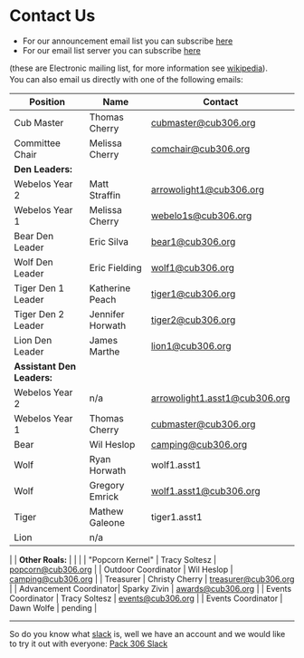 # Contact Us #

<style>
h3{margin-bottom:0.25em;margin-left:0.25em;text-decoration:underline;}
p{margin-bottom:0.25em;margin-top:0.25em;}
</style>

* For our announcement email list you can subscribe [here](subscribe.md)
* For our email list server you can subscribe [here](http://lists.cub306.org/listinfo.cgi/talk-cub306.org)

(these are Electronic mailing list, for more information see [wikipedia](https://en.wikipedia.org/wiki/Electronic_mailing_list)).

You can also email us directly with one of the following emails:
 
| Position            | Name             | Contact                              |
| ------------------- | ---------------  | ------------------------------------ |
| Cub Master          | Thomas Cherry    | [cubmaster@cub306.org](mailto:cubmaster@cub306.org) |
| Committee Chair     | Melissa Cherry   | [comchair@cub306.org](mailto:comchair@cub306.org)|
| **Den Leaders:**    |                  | |
| Webelos Year 2      | Matt Straffin    | [arrowolight1@cub306.org](mailto:webelos1@cub306.org) |
| Webelos Year 1      | Melissa Cherry   | [webelo1s@cub306.org](mailto:webelos1@cub306.org) |
| Bear Den Leader     | Eric Silva       | [bear1@cub306.org](mailto:bear@cub306.org) |
| Wolf Den Leader     | Eric Fielding    | [wolf1@cub306.org](mailto:wolf@cub306.org) |
| Tiger Den 1 Leader  | Katherine Peach  | [tiger1@cub306.org](mailto:tiger1@cub306.org) |
| Tiger Den 2 Leader  | Jennifer Horwath | [tiger2@cub306.org](mailto:tiger2@cub306.org)
| Lion Den Leader     | James Marthe     | [lion1@cub306.org](mailto:lion@cub306.org) |
| **Assistant Den Leaders:** |           | |
| Webelos Year 2      | n/a              | [arrowolight1.asst1@cub306.org](mailto:webelos2@cub306.org)
| Webelos Year 1      | Thomas Cherry    | [cubmaster@cub306.org](mailto:cubmaster@cub306.org) 
| Bear                | Wil Heslop       | [camping@cub306.org](mailto:camping@cub306.org) |
| Wolf                | Ryan Horwath     | wolf1.asst1 |
| Wolf                | Gregory Emrick   | [wolf1.asst1@cub306.org](mailto:tiger2@cub306.org) |
| Tiger               | Mathew Galeone   | tiger1.asst1 |
| Lion                | n/a              | |
| 
| **Other Roals:**    |                 | |
| "Popcorn Kernel"    | Tracy Soltesz   | [popcorn@cub306.org](mailto:popcorn@cub306.org) |
| Outdoor Coordinator | Wil Heslop      | [camping@cub306.org](mailto:camping@cub306.org) |
| Treasurer           | Christy Cherry  | [treasurer@cub306.org](mailto:treasurer@cub306.org) |
| Advancement Coordinator| Sparky Zivin | awards@cub306.org |
| Events Coordinator  | Tracy Soltesz   | [events@cub306.org](mailto:events@cub306.org) |
| Events Coordinator  | Dawn Wolfe | pending |

----

So do you know what [slack](https://slack.com) is, well we have an account and we would like to try it out with everyone:
[<i class="fab fa-slack-hash"></i>Pack 306 Slack](https://cubscoutpack306.slack.com/)

<!--
| Lion	| Matthew Galeone pending | pending | 
-->

